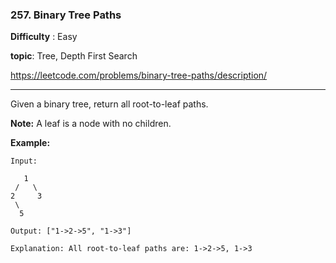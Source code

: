 ### 257. Binary Tree Paths

**Difficulty** : Easy

**topic**: Tree, Depth First Search

https://leetcode.com/problems/binary-tree-paths/description/

***

Given a binary tree, return all root-to-leaf paths.

**Note:** A leaf is a node with no children.

**Example:**

```
Input:

   1
 /   \
2     3
 \
  5

Output: ["1->2->5", "1->3"]

Explanation: All root-to-leaf paths are: 1->2->5, 1->3
```